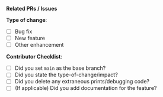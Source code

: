<!-- Provide a brief description of the PR immediately below this comment, if the title is insufficient -->

**Related PRs / Issues**
<!-- List any related PRs/issues here, if applicable -->

<!-- choose one -->
**Type of change**:
- [ ] Bug fix
- [ ] New feature
- [ ] Other enhancement

<!-- must be filled out completely to be considered for merging -->
**Contributor Checklist**:
- [ ] Did you set `main` as the base branch?
- [ ] Did you state the type-of-change/impact?
- [ ] Did you delete any extraneous prints/debugging code?
- [ ] (If applicable) Did you add documentation for the feature?
